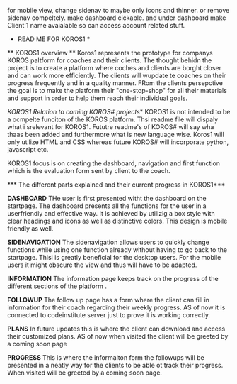 for mobile view, change sidenav to maybe only icons and thinner. or remove sidenav compeltely. make dashboard cickable. and under dashboard make Client 1 name avaialable so can access account related stuff.

* READ ME FOR KOROS1 *

** KOROS1 overview **
Koros1 represents the prototype for companys KOROS paltform for coaches and their clients. The thought behidn the project is to create a platform where coches and clients are borght closer and can work more efficiently. The clients will wupdate te coaches on their progress frequently and in a quality manner. FRom the clients persepctive the goal is to make the platform their "one-stop-shop" for all their materials and support in order to help them reach their individual goals. 

*KOROS1 Relation to coming KOROS# projects**
KOROS1 is not intended to be a ocmpelte funciton of the KOROS platform. Thsi readme file will dispaly what i srelevant for KOROS1. Fututre readme's of KOROS# will say wha thaas been added and furthermore what is new language wise. Koros1 will only utilize HTML and CSS whereas future KOROS# will incorporate python, javascript etc. 

KOROS1 focus is on creating the dashboard, navigation and first function which is the evaluation form sent by client to the coach.


*** The different parts explained and their current progress in KOROS1***



****DASHBOARD****
THe user is first presented witht the dashboard on the startpage. 
The dashboard presents all the functions for the user in a userfriendly and effective way. It is achieved by utilizig a box style with clear headings and icons as well as distinctive colors. This design is mobile friendly as well. 


****SIDENAVIGATION****
The sidenavigation allows users to quickly change functions while using one function already without having to go back to the startpage. Thisi is greatly beneficial for the desktop users. For the mobile users it might obscure the view and thus will have to be adapted. 


****INFORMATION****
The information page keeps track on the progress of the different sections of the platform .


****FOLLOWUP****
The follow up page has a form where the client can fill in information for their coach regarding their weekly progress. AS of now it is connected to codeinstitute server just to prove it is working correctly. 


****PLANS****
In future updates this is where the client can download and access their customized plans. AS of now when visited the client will be greeted by a coming soon page

****PROGRESS****
This is where the informaiton form the followups will be presented in a neatly way for the clients to be able ot track their progress. When visited will be greeted by a coming soon page. 